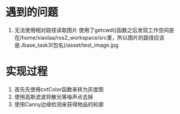 # 遇到的问题
1. 无法使用相对路径读取图片
使用了getcwd()函数之后发现工作空间是在/home/xiaolaa/ros2_workspace/src里，所以图片的路径应该是./base_task3(包名)/asset/test_image.jpg

# 实现过程
1. 首先先使用cvtColor函数来转为灰度图
2. 使用高斯滤波将散光等噪声点去掉
3. 使用Canny边缘检测来获得物品的轮廓